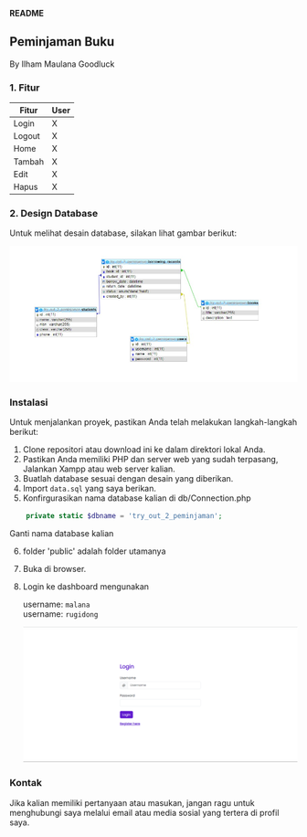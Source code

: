 **README**

## Peminjaman Buku

By Ilham Maulana
Goodluck

### 1. Fitur

| Fitur  | User |
| ------ | ---- |
| Login  | X    |
| Logout | X    |
| Home   | X    |
| Tambah | X    |
| Edit   | X    |
| Hapus  | X    |

### 2. Design Database

Untuk melihat desain database, silakan lihat gambar berikut:

![ERD](ERD.jpg)

### Instalasi

Untuk menjalankan proyek, pastikan Anda telah melakukan langkah-langkah berikut:

1. Clone repositori atau download ini ke dalam direktori lokal Anda.
2. Pastikan Anda memiliki PHP dan server web yang sudah terpasang, Jalankan Xampp atau web server kalian.
3. Buatlah database sesuai dengan desain yang diberikan.
4. Import `data.sql` yang saya berikan.
5. Konfirgurasikan nama database kalian di db/Connection.php

```php
    private static $dbname = 'try_out_2_peminjaman';
```

Ganti nama database kalian

6. folder 'public' adalah folder utamanya
7. Buka di browser.

8. Login ke dashboard mengunakan <br>

   username: `malana` <br>
   username: `rugidong`

   ![HALAMAN LOGIN](login.png)

### Kontak

Jika kalian memiliki pertanyaan atau masukan, jangan ragu untuk menghubungi saya melalui email atau media sosial yang tertera di profil saya.
